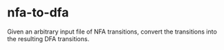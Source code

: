 # nfa-to-dfa
Given an arbitrary input file of NFA transitions, convert the transitions into the resulting DFA transitions.
